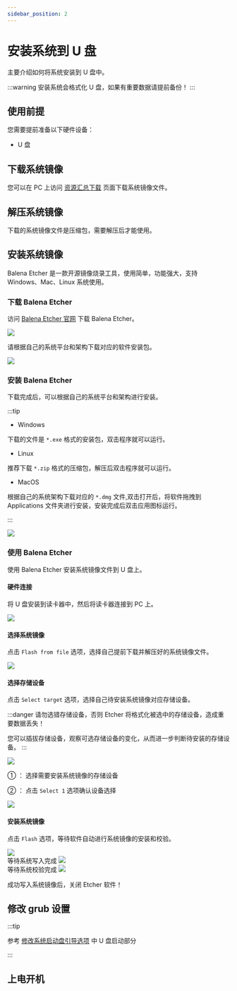 ```yaml
---
sidebar_position: 2
---
```


# 安装系统到 U 盘

主要介绍如何将系统安装到 U 盘中。

:::warning
安装系统会格式化 U 盘，如果有重要数据请提前备份！
:::

## 使用前提

您需要提前准备以下硬件设备：

- U 盘

## 下载系统镜像

您可以在 PC 上访问 [资源汇总下载](../../download) 页面下载系统镜像文件。

## 解压系统镜像

下载的系统镜像文件是压缩包，需要解压后才能使用。

## 安装系统镜像

Balena Etcher 是一款开源镜像烧录工具，使用简单，功能强大，支持 Windows、Mac、Linux 系统使用。

### 下载 Balena Etcher

访问 [Balena Etcher 官网](https://www.balena.io/etcher/) 下载 Balena Etcher。

<div style={{textAlign: 'center'}}>
<img src="/img/rock4/4d/down-etcher-01.webp" style={{width: '100%', maxWidth: '1200px'}} />
</div>

请根据自己的系统平台和架构下载对应的软件安装包。

<div style={{textAlign: 'center'}}>
<img src="/img/rock4/4d/down-etcher-02.webp" style={{width: '100%', maxWidth: '1200px'}} />
</div>

### 安装 Balena Etcher

下载完成后，可以根据自己的系统平台和架构进行安装。

:::tip

- Windows

下载的文件是 `*.exe` 格式的安装包，双击程序就可以运行。

- Linux

推荐下载 `*.zip` 格式的压缩包，解压后双击程序就可以运行。

- MacOS

根据自己的系统架构下载对应的 `*.dmg` 文件,双击打开后，将软件拖拽到 Applications 文件夹进行安装，安装完成后双击应用图标运行。

:::

<div style={{textAlign: 'center'}}>
  <img src="/img/rock4/4d/down-etcher-00.webp" style={{width: '100%', maxWidth: '1200px'}} />
</div>

### 使用 Balena Etcher

使用 Balena Etcher 安装系统镜像文件到 U 盘上。

#### 硬件连接

将 U 盘安装到读卡器中，然后将读卡器连接到 PC 上。

<div style={{textAlign: 'center'}}>
  <img src="/img/rock4/4d/sd-insert.webp" style={{width: '100%', maxWidth: '1200px'}} />
</div>

#### 选择系统镜像

点击 `Flash from file` 选项，选择自己提前下载并解压好的系统镜像文件。

<div style={{textAlign: 'center'}}>
  <img src="/img/rock4/4d/etcher-01.webp" style={{width: '100%', maxWidth: '1200px'}} />
</div>

#### 选择存储设备

点击 `Select target` 选项，选择自己待安装系统镜像对应存储设备。

:::danger
请勿选错存储设备，否则 Etcher 将格式化被选中的存储设备，造成重要数据丢失！

您可以插拔存储设备，观察可选存储设备的变化，从而进一步判断待安装的存储设备。
:::

<div style={{textAlign: 'center'}}>
  <img src="/img/rock4/4d/etcher-02.webp" style={{width: '100%', maxWidth: '1200px'}} />
</div>

① ： 选择需要安装系统镜像的存储设备

② ： 点击 `Select 1` 选项确认设备选择

<div style={{textAlign: 'center'}}>
  <img src="/img/rock4/4d/etcher-03.webp" style={{width: '100%', maxWidth: '1200px'}} />
</div>

#### 安装系统镜像

点击 `Flash` 选项，等待软件自动进行系统镜像的安装和校验。

<div style={{textAlign: 'center'}}>
  <img src="/img/rock4/4d/etcher-04.webp" style={{width: '100%', maxWidth: '1200px'}} />
</div>

<div style={{textAlign: 'center'}}>
等待系统写入完成
  <img src="/img/rock4/4d/etcher-05.webp" style={{width: '100%', maxWidth: '1200px'}} />
</div>

<div style={{textAlign: 'center'}}>
等待系统校验完成
  <img src="/img/rock4/4d/etcher-07.webp" style={{width: '100%', maxWidth: '1200px'}} />
</div>

成功写入系统镜像后，关闭 Etcher 软件！

## 修改 grub 设置

:::tip

参考 [修改系统启动盘引导选项](./boot_option) 中 U 盘启动部分

:::

## 上电开机
